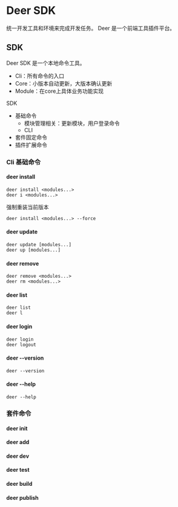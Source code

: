 # Deer SDK

统一开发工具和环境来完成开发任务。
Deer 是一个前端工具插件平台。

## SDK

Deer SDK 是一个本地命令工具。

- Cli：所有命令的入口
- Core：小版本自动更新，大版本确认更新
- Module：在core上具体业务功能实现

SDK
- 基础命令
	- 模块管理相关：更新模块，用户登录命令
	- CLI 
- 套件固定命令
- 插件扩展命令

### Cli 基础命令

#### deer install

```
deer install <modules...>
deer i <modules...>
```

强制重装当前版本

```
deer install <modules...> --force
```

#### deer update

```
deer update [modules...]
deer up [modules...]
```

#### deer remove

```
deer remove <modules...>
deer rm <modules...>
```

#### deer list

```
deer list
deer l
```

#### deer login

```
deer login
deer logout
```

#### deer --version

```
deer --version
```

#### deer --help

```
deer --help
```

### 套件命令

#### deer init

#### deer add 

#### deer dev

#### deer test

#### deer build

#### deer publish    




